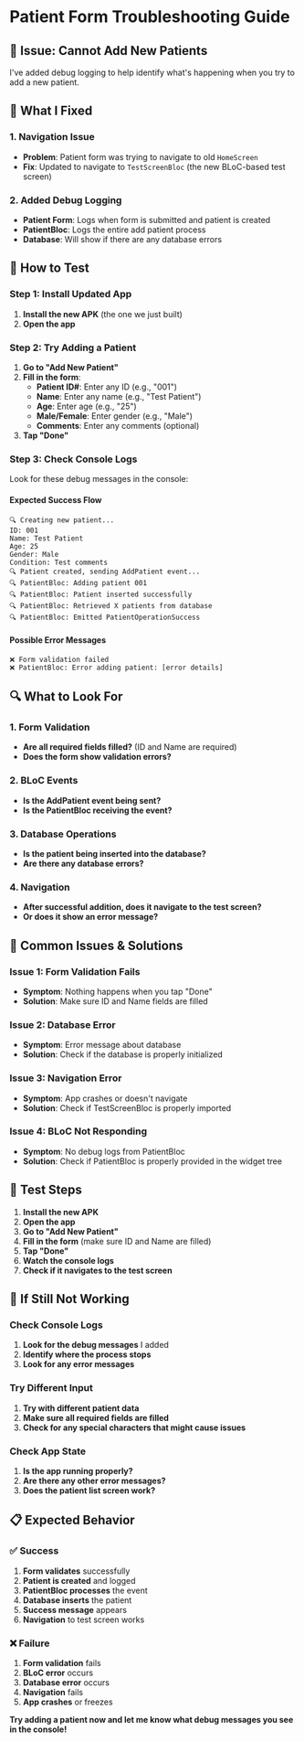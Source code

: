 # Patient Form Troubleshooting Guide

## 🐛 **Issue: Cannot Add New Patients**

I've added debug logging to help identify what's happening when you try to add a new patient.

## 🔧 **What I Fixed**

### **1. Navigation Issue**
- **Problem**: Patient form was trying to navigate to old `HomeScreen`
- **Fix**: Updated to navigate to `TestScreenBloc` (the new BLoC-based test screen)

### **2. Added Debug Logging**
- **Patient Form**: Logs when form is submitted and patient is created
- **PatientBloc**: Logs the entire add patient process
- **Database**: Will show if there are any database errors

## 🚀 **How to Test**

### **Step 1: Install Updated App**
1. **Install the new APK** (the one we just built)
2. **Open the app**

### **Step 2: Try Adding a Patient**
1. **Go to "Add New Patient"**
2. **Fill in the form**:
   - **Patient ID#**: Enter any ID (e.g., "001")
   - **Name**: Enter any name (e.g., "Test Patient")
   - **Age**: Enter age (e.g., "25")
   - **Male/Female**: Enter gender (e.g., "Male")
   - **Comments**: Enter any comments (optional)
3. **Tap "Done"**

### **Step 3: Check Console Logs**
Look for these debug messages in the console:

#### **Expected Success Flow**
```
🔍 Creating new patient...
ID: 001
Name: Test Patient
Age: 25
Gender: Male
Condition: Test comments
🔍 Patient created, sending AddPatient event...
🔍 PatientBloc: Adding patient 001
🔍 PatientBloc: Patient inserted successfully
🔍 PatientBloc: Retrieved X patients from database
🔍 PatientBloc: Emitted PatientOperationSuccess
```

#### **Possible Error Messages**
```
❌ Form validation failed
❌ PatientBloc: Error adding patient: [error details]
```

## 🔍 **What to Look For**

### **1. Form Validation**
- **Are all required fields filled?** (ID and Name are required)
- **Does the form show validation errors?**

### **2. BLoC Events**
- **Is the AddPatient event being sent?**
- **Is the PatientBloc receiving the event?**

### **3. Database Operations**
- **Is the patient being inserted into the database?**
- **Are there any database errors?**

### **4. Navigation**
- **After successful addition, does it navigate to the test screen?**
- **Or does it show an error message?**

## 🐛 **Common Issues & Solutions**

### **Issue 1: Form Validation Fails**
- **Symptom**: Nothing happens when you tap "Done"
- **Solution**: Make sure ID and Name fields are filled

### **Issue 2: Database Error**
- **Symptom**: Error message about database
- **Solution**: Check if the database is properly initialized

### **Issue 3: Navigation Error**
- **Symptom**: App crashes or doesn't navigate
- **Solution**: Check if TestScreenBloc is properly imported

### **Issue 4: BLoC Not Responding**
- **Symptom**: No debug logs from PatientBloc
- **Solution**: Check if PatientBloc is properly provided in the widget tree

## 📱 **Test Steps**

1. **Install the new APK**
2. **Open the app**
3. **Go to "Add New Patient"**
4. **Fill in the form** (make sure ID and Name are filled)
5. **Tap "Done"**
6. **Watch the console logs**
7. **Check if it navigates to the test screen**

## 🔧 **If Still Not Working**

### **Check Console Logs**
1. **Look for the debug messages** I added
2. **Identify where the process stops**
3. **Look for any error messages**

### **Try Different Input**
1. **Try with different patient data**
2. **Make sure all required fields are filled**
3. **Check for any special characters that might cause issues**

### **Check App State**
1. **Is the app running properly?**
2. **Are there any other error messages?**
3. **Does the patient list screen work?**

## 📋 **Expected Behavior**

### **✅ Success**
1. **Form validates** successfully
2. **Patient is created** and logged
3. **PatientBloc processes** the event
4. **Database inserts** the patient
5. **Success message** appears
6. **Navigation** to test screen works

### **❌ Failure**
1. **Form validation** fails
2. **BLoC error** occurs
3. **Database error** occurs
4. **Navigation** fails
5. **App crashes** or freezes

**Try adding a patient now and let me know what debug messages you see in the console!**


